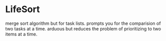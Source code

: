 LifeSort
========

merge sort algorithm but for task lists. prompts you for the comparision of two tasks at a time. arduous but reduces the problem of prioritizing to two items at a time.
